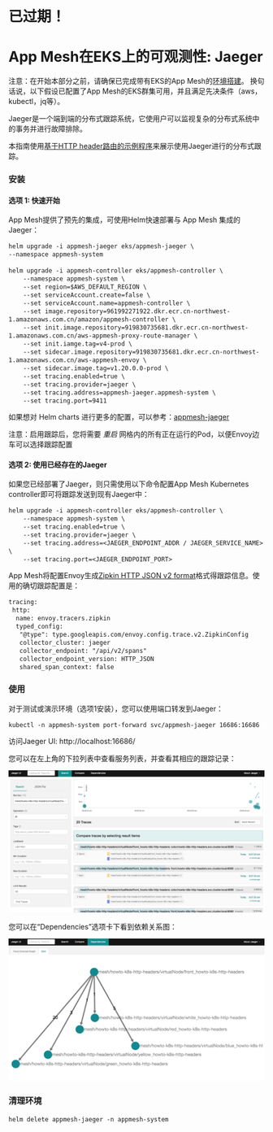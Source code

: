 # 已过期！
# App Mesh在EKS上的可观测性: Jaeger

注意：在开始本部分之前，请确保已完成带有EKS的App Mesh的[环境搭建](base.md)。 换句话说，以下假设已配置了App Mesh的EKS群集可用，并且满足先决条件（aws，kubectl，jq等）。

Jaeger是一个端到端的分布式跟踪系统，它使用户可以监视复杂的分布式系统中的事务并进行故障排除。

本指南使用[基于HTTP header路由的示例程序](../howto-k8s-http-headers/)来展示使用Jaeger进行的分布式跟踪。

### 安装

#### 选项 1: 快速开始

App Mesh提供了预先的集成，可使用Helm快速部署与 App Mesh 集成的 Jaeger：
```
helm upgrade -i appmesh-jaeger eks/appmesh-jaeger \
--namespace appmesh-system

helm upgrade -i appmesh-controller eks/appmesh-controller \
    --namespace appmesh-system \
    --set region=$AWS_DEFAULT_REGION \
    --set serviceAccount.create=false \
    --set serviceAccount.name=appmesh-controller \
    --set image.repository=961992271922.dkr.ecr.cn-northwest-1.amazonaws.com.cn/amazon/appmesh-controller \
    --set init.image.repository=919830735681.dkr.ecr.cn-northwest-1.amazonaws.com.cn/aws-appmesh-proxy-route-manager \
    --set init.iamge.tag=v4-prod \
    --set sidecar.image.repository=919830735681.dkr.ecr.cn-northwest-1.amazonaws.com.cn/aws-appmesh-envoy \
    --set sidecar.image.tag=v1.20.0.0-prod \
    --set tracing.enabled=true \
    --set tracing.provider=jaeger \
    --set tracing.address=appmesh-jaeger.appmesh-system \
    --set tracing.port=9411
```

如果想对 Helm charts 进行更多的配置，可以参考：[appmesh-jaeger](https://github.com/aws/eks-charts/blob/master/stable/appmesh-jaeger/README.md)

注意：启用跟踪后，您将需要 _重启_ 网格内的所有正在运行的Pod，以便Envoy边车可以选择跟踪配置

#### 选项 2: 使用已经存在的Jaeger

如果您已经部署了Jaeger，则只需使用以下命令配置App Mesh Kubernetes controller即可将跟踪发送到现有Jaeger中：

```
helm upgrade -i appmesh-controller eks/appmesh-controller \
    --namespace appmesh-system \
    --set tracing.enabled=true \
    --set tracing.provider=jaeger \
    --set tracing.address=<JAEGER_ENDPOINT_ADDR / JAEGER_SERVICE_NAME> \
    --set tracing.port=<JAEGER_ENDPOINT_PORT>
```

App Mesh将配置Envoy生成[Zipkin HTTP JSON v2 format](https://www.jaegertracing.io/docs/1.16/apis/#zipkin-formats-stable)格式得跟踪信息。使用的确切跟踪配置是：
```
tracing:
 http:
  name: envoy.tracers.zipkin
  typed_config:
   "@type": type.googleapis.com/envoy.config.trace.v2.ZipkinConfig
   collector_cluster: jaeger
   collector_endpoint: "/api/v2/spans"
   collector_endpoint_version: HTTP_JSON
   shared_span_context: false
```


### 使用

对于测试或演示环境（选项1安装），您可以使用端口转发到Jaeger：

```
kubectl -n appmesh-system port-forward svc/appmesh-jaeger 16686:16686
```

访问Jaeger UI: http://localhost:16686/

您可以在左上角的下拉列表中查看服务列表，并查看其相应的跟踪记录：

![Jaeger traces](jaeger-traces-0.png)

您可以在“Dependencies”选项卡下看到依赖关系图：

![Jaeger service dependency graph](jaeger-traces-1.png)


### 清理环境

```
helm delete appmesh-jaeger -n appmesh-system
```